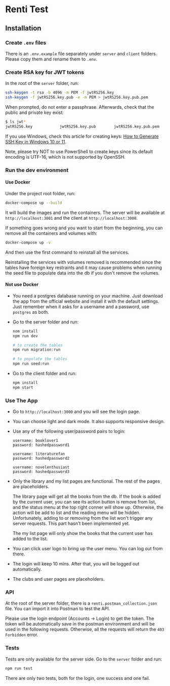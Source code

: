 # Renti Test

## Installation

### Create `.env` files

There is an `.env.example` file separately under `server` and `client` folders. Please copy them and rename them to `.env`.

### Create RSA key for JWT tokens

In the root of the `server` folder, run:

```bash
ssh-keygen -t rsa -b 4096 -m PEM -f jwtRS256.key
ssh-keygen -f jwtRS256.key.pub -e -m PEM > jwtRS256.key.pub.pem
```

When prompted, do not enter a passphrase. Afterwards, check that the public and private key exist:

```bash
$ ls jwt*
jwtRS256.key            jwtRS256.key.pub        jwtRS256.key.pub.pem
```

If you use Windows, check this article for creating keys: [How to Generate SSH Key in Windows 10 or 11](<https://phoenixnap.com/kb/generate-ssh-key-windows-10#:~:text=to%20download%20PuTTY.-,Generate%20SSH%20Key%20Pair%20in%20Windows%20via%20OpenSSH%20(ssh%2Dkeygen,the%20Command%20Prompt%20or%20PowerShell)>).

Note, please try NOT to use PowerShell to create keys since its default encoding is UTF-16, which is not supported by OpenSSH.

### Run the dev environment

#### Use Docker

Under the project root folder, run:

```bash
docker-compose up --build
```

It will build the images and run the containers. The server will be available at `http://localhost:3001` and the client at `http://localhost:3000`.

If something goes wrong and you want to start from the beginning, you can remove all the containers and volumes with:

```bash
docker-compose up -v
```

And then use the first command to reinstall all the services.

Reinstalling the services with volumes removed is recommended since the tables have foreign key restraints and it may cause problems when running the seed file to populate data into the db if you don't remove the volumes.

#### Not use Docker

- You need a postgres database running on your machine. Just download the app from the official website and install it with the default settings. Just remember when it asks for a username and a password, use `postgres` as both.

- Go to the server folder and run:

  ```bash
  nom install
  npm run dev

  # to create the tables
  npm run migration:run

  # to populate the tables
  npm run seed:run
  ```

- Go to the client folder and run:

  ```bash
  npm install
  npm start
  ```

### Use The App

- Go to `http://localhost:3000` and you will see the login page.

- You can choose light and dark mode. It also supports responsive design.

- Use any of the following user/password pairs to login:

  ```text
  username: booklover1
  password: hashedpassword1

  username: literaturefan
  password: hashedpassword2

  username: novelenthusiast
  password: hashedpassword3
  ```

- Only the library and my list pages are functional. The rest of the pages are placeholders.

  The library page will get all the books from the db. If the book is added by the current user, you can see its action button is remove from list, and the status menu at the top right conner will show up. Otherwise, the action will be add to list and the reading menu will be hidden. Unfortunately, adding to or removing from the list won't trigger any server requests. This part hasn't been implemented yet.

  The my list page will only show the books that the current user has added to the list.

- You can click user logo to bring up the user menu. You can log out from there.

- The login will keep 10 mins. After that, you will be logged out automatically.

- The clubs and user pages are placeholders.

### API

At the root of the server folder, there is a `renti.postman_collection.json` file. You can import it into Postman to test the API.

Please use the login endpoint (Accounts -> Login) to get the token. The token will be automatically save in the postman environment and will be used in the following requests. Otherwise, all the requests will return the `403 Forbidden` error.

### Tests

Tests are only available for the server side. Go to the `server` folder and run:

```bash
npm run test
```

There are only two tests, both for the login, one success and one fail.
